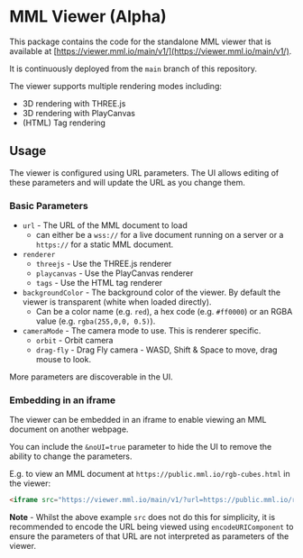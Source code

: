 # MML Viewer (Alpha)

This package contains the code for the standalone MML viewer that is available at [https://viewer.mml.io/main/v1/](https://viewer.mml.io/main/v1/).

It is continuously deployed from the `main` branch of this repository.

The viewer supports multiple rendering modes including:
* 3D rendering with THREE.js
* 3D rendering with PlayCanvas
* (HTML) Tag rendering

## Usage

The viewer is configured using URL parameters. The UI allows editing of these parameters and will update the URL as you change them.

### Basic Parameters

* `url` - The URL of the MML document to load 
  * can either be a `wss://` for a live document running on a server or a `https://` for a static MML document.
* `renderer`
  * `threejs` - Use the THREE.js renderer
  * `playcanvas` - Use the PlayCanvas renderer
  * `tags` - Use the HTML tag renderer
* `backgroundColor` - The background color of the viewer. By default the viewer is transparent (white when loaded directly).
  * Can be a color name (e.g. `red`), a hex code (e.g. `#ff0000`) or an RGBA value (e.g. `rgba(255,0,0, 0.5)`).
* `cameraMode` - The camera mode to use. This is renderer specific.
  * `orbit` - Orbit camera
  * `drag-fly` - Drag Fly camera - WASD, Shift & Space to move, drag mouse to look. 

More parameters are discoverable in the UI.

### Embedding in an iframe

The viewer can be embedded in an iframe to enable viewing an MML document on another webpage.

You can include the `&noUI=true` parameter to hide the UI to remove the ability to change the parameters.

E.g. to view an MML document at `https://public.mml.io/rgb-cubes.html` in the viewer:

```html
<iframe src="https://viewer.mml.io/main/v1/?url=https://public.mml.io/rgb-cubes.html&renderer=playcanvas&ambientLight=0.25&backgroundColor=rgba(255,128,0,0.5)&cameraMode=orbit&cameraFitContents=true&noUI=true" allowtransparency="true" style="border:0" width="500" height="500"></iframe>
```

**Note** - Whilst the above example `src` does not do this for simplicity, it is recommended to encode the URL being viewed using `encodeURIComponent` to ensure the parameters of that URL are not interpreted as parameters of the viewer.
